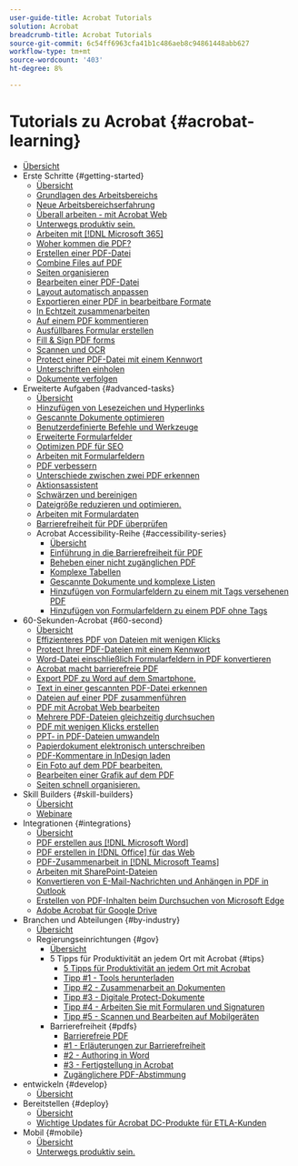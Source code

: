 ```yaml
---
user-guide-title: Acrobat Tutorials
solution: Acrobat
breadcrumb-title: Acrobat Tutorials
source-git-commit: 6c54ff6963cfa41b1c486aeb8c94861448abb627
workflow-type: tm+mt
source-wordcount: '403'
ht-degree: 8%

---
```



# Tutorials zu Acrobat {#acrobat-learning}

+ [Übersicht](overview.md)
+ Erste Schritte {#getting-started}
   + [Übersicht](getting-started/getting-started-overview.md)
   + [Grundlagen des Arbeitsbereichs](getting-started/get-to-know-the-acrobat-dc-interface.md)
   + [Neue Arbeitsbereichserfahrung](getting-started/new-workspace.md)
   + [Überall arbeiten - mit Acrobat Web](getting-started/acrobatweb.md)
   + [Unterwegs produktiv sein.](getting-started/productivity.md)
   + [Arbeiten mit [!DNL Microsoft 365]](https://experienceleague.adobe.com/docs/document-cloud-learn/acrobat-learning/integrations/integrate-overview.html#microsoft)
   + [Woher kommen die PDF?](getting-started/where-do-pdfs-come-from.md)
   + [Erstellen einer PDF-Datei](getting-started/create-pdf.md)
   + [Combine Files auf PDF](getting-started/combine-to-pdf.md)
   + [Seiten organisieren](getting-started/organize.md)
   + [Bearbeiten einer PDF-Datei](getting-started/edit-pdf.md)
   + [Layout automatisch anpassen](getting-started/auto-adjust-layout.md)
   + [Exportieren einer PDF in bearbeitbare Formate](getting-started/export-pdf.md)
   + [In Echtzeit zusammenarbeiten](getting-started/collaborate.md)
   + [Auf einem PDF kommentieren](getting-started/comment-on-pdf-files.md)
   + [Ausfüllbares Formular erstellen](getting-started/create-fillable-forms.md)
   + [Fill &amp; Sign PDF forms](getting-started/fill-and-sign.md)
   + [Scannen und OCR](getting-started/scan-and-ocr.md)
   + [Protect einer PDF-Datei mit einem Kennwort](getting-started/password-protect.md)
   + [Unterschriften einholen](getting-started/signatures.md)
   + [Dokumente verfolgen](getting-started/track.md)
+ Erweiterte Aufgaben {#advanced-tasks}
   + [Übersicht](advanced-tasks/advanced-tasks-overview.md)
   + [Hinzufügen von Lesezeichen und Hyperlinks](advanced-tasks/bookmarks.md)
   + [Gescannte Dokumente optimieren](advanced-tasks/optimizescan.md)
   + [Benutzerdefinierte Befehle und Werkzeuge](advanced-tasks/custom.md)
   + [Erweiterte Formularfelder](advanced-tasks/advancedforms.md)
   + [Optimizen PDF für SEO](advanced-tasks/optimizeseo.md)
   + [Arbeiten mit Formularfeldern](advanced-tasks/workforms.md)
   + [PDF verbessern](advanced-tasks/enhance.md)
   + [Unterschiede zwischen zwei PDF erkennen](advanced-tasks/compare.md)
   + [Aktionsassistent](advanced-tasks/action.md)
   + [Schwärzen und bereinigen](advanced-tasks/redact.md)
   + [Dateigröße reduzieren und optimieren.](advanced-tasks/reduce.md)
   + [Arbeiten mit Formulardaten](advanced-tasks/formdata.md)
   + [Barrierefreiheit für PDF überprüfen](advanced-tasks/accessibility.md)
   + Acrobat Accessibility-Reihe {#accessibility-series}
      + [Übersicht](advanced-tasks/accessibility-series.md)
      + [Einführung in die Barrierefreiheit für PDF](advanced-tasks/accessibilitysession1.md)
      + [Beheben einer nicht zugänglichen PDF](advanced-tasks/accessibilitysession2.md)
      + [Komplexe Tabellen](advanced-tasks/accessibilitysession3.md)
      + [Gescannte Dokumente und komplexe Listen](advanced-tasks/accessibilitysession4.md)
      + [Hinzufügen von Formularfeldern zu einem mit Tags versehenen PDF](advanced-tasks/accessibilitysession5.md)
      + [Hinzufügen von Formularfeldern zu einem PDF ohne Tags](advanced-tasks/accessibilitysession6.md)
+ 60-Sekunden-Acrobat {#60-second}
   + [Übersicht](60-second/60-second-overview.md)
   + [Effizienteres PDF von Dateien mit wenigen Klicks](60-second/optimize.md)
   + [Protect Ihrer PDF-Dateien mit einem Kennwort](60-second/protect.md)
   + [Word-Datei einschließlich Formularfeldern in PDF konvertieren](60-second/wordform.md)
   + [Acrobat macht barrierefreie PDF](60-second/accessible.md)
   + [Export PDF zu Word auf dem Smartphone.](60-second/exportwordphone.md)
   + [Text in einer gescannten PDF-Datei erkennen](60-second/textrecognition.md)
   + [Dateien auf einer PDF zusammenführen](60-second/combine-to-one-pdf.md)
   + [PDF mit Acrobat Web bearbeiten](60-second/edit.md)
   + [Mehrere PDF-Dateien gleichzeitig durchsuchen](60-second/search.md)
   + [PDF mit wenigen Klicks erstellen](60-second/photo.md)
   + [PPT- in PDF-Dateien umwandeln](60-second/phone.md)
   + [Papierdokument elektronisch unterschreiben](60-second/sign.md)
   + [PDF-Kommentare in InDesign laden](60-second/indesign.md)
   + [Ein Foto auf dem PDF bearbeiten.](60-second/editphoto.md)
   + [Bearbeiten einer Grafik auf dem PDF](60-second/editgraphic.md)
   + [Seiten schnell organisieren.](60-second/organize.md)
+ Skill Builders {#skill-builders}
   + [Übersicht](skill-builder/skill-builder-overview.md)
   + [Webinare](skill-builder/skill-builder-webinars.md)
+ Integrationen {#integrations}
   + [Übersicht](integrate/integrate-overview.md)
   + [PDF erstellen aus [!DNL Microsoft Word]](integrate/createfromword.md)
   + [PDF erstellen in [!DNL Office] für das Web](integrate/createofficeweb.md)
   + [PDF-Zusammenarbeit in [!DNL Microsoft Teams]](integrate/acrobatandteams.md)
   + [Arbeiten mit SharePoint-Dateien](integrate/acrobatandsp.md)
   + [Konvertieren von E-Mail-Nachrichten und Anhängen in PDF in Outlook](integrate/outlook.md)
   + [Erstellen von PDF-Inhalten beim Durchsuchen von Microsoft Edge](integrate/edge.md)
   + [Adobe Acrobat für Google Drive](integrate/acrobatandgoogle.md)
+ Branchen und Abteilungen {#by-industry}
   + [Übersicht](industry/industry-overview.md)
   + Regierungseinrichtungen {#gov}
      + [Übersicht](industry/gov/gov-overview.md)
      + 5 Tipps für Produktivität an jedem Ort mit Acrobat {#tips}
         + [5 Tipps für Produktivität an jedem Ort mit Acrobat](industry/gov/5-tips-for-working-anywhere-with-acrobat-dc-for-government.md)
         + [Tipp #1 - Tools herunterladen](industry/gov/get-your-tools.md)
         + [Tipp #2 - Zusammenarbeit an Dokumenten](industry/gov/collaborate-on-documents.md)
         + [Tipp #3 - Digitale Protect-Dokumente](industry/gov/protect-digital-documents.md)
         + [Tipp #4 - Arbeiten Sie mit Formularen und Signaturen](industry/gov/work-with-forms-and-signatures.md)
         + [Tipp #5 - Scannen und Bearbeiten auf Mobilgeräten](industry/gov/scan-and-edit-on-mobile.md)
      + Barrierefreiheit {#pdfs}
         + [Barrierefreie PDF](industry/gov/making-pdfs-accessible.md)
         + [#1 - Erläuterungen zur Barrierefreiheit](industry/gov/understanding-accessibility.md)
         + [#2 - Authoring in Word](industry/gov/authoring-in-word.md)
         + [#3 - Fertigstellung in Acrobat](industry/gov/finishing-in-acrobat.md)
         + [Zugänglichere PDF-Abstimmung](industry/gov/making-pdf-ballots-accessible.md)
+ entwickeln {#develop}
   + [Übersicht](develop/develop-overview.md)
+ Bereitstellen {#deploy}
   + [Übersicht](deploy/deploy-overview.md)
   + [Wichtige Updates für Acrobat DC-Produkte für ETLA-Kunden](deploy/signentitlementchanges.md)
+ Mobil {#mobile}
   + [Übersicht](mobile/mobile-overview.md)
   + [Unterwegs produktiv sein.](https://experienceleague.adobe.com/docs/document-cloud-learn/acrobat-learning/getting-started/productivity.html)
